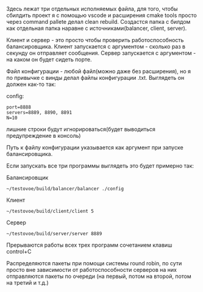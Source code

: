 Здесь лежат три отдельных исполняемых файла, для того, чтобы сбилдить проект я с помощью vscode и расширения cmake tools просто через command pallete делал clean rebuild.
Создастся папка с билдом как отдельная папка наравне с источниками(balancer, client, server).

Клиент и сервер - это просто чтобы проверить работоспособность балансировщика. Клиент запускается с аргументом - сколько раз в секунду он отправляет сообщения. Сервер запускается с аргументом - на каком он будет сидеть порте.

Файл конфигурации - любой файл(можно даже без расширения), но я по привычке с винды делал файлы конфигурации .txt. 
Выглядеть он должен как-то так:

config:
```
port=8888
servers=8889, 8890, 8891
N=10
```
лишние строки будут игнорироваться(будет выводиться предупреждение в консоль)

Путь к файлу конфигурации указывается как аргумент при запуске балансировщика.

Если запускать все три программы выглядеть это будет примерно так:

Балансировщик
```
~/testovoe/build/balancer/balancer ./config
```
Клиент
```
~/testovoe/build/client/client 5
```
Сервер
```
~/testovoe/build/server/server 8889
```

Прерываются работы всех трех программ сочетанием клавиш control+C

Распределяются пакеты при помощи системы round robin, по сути просто вне зависимости от работоспособности серверов на них отправляются пакеты по очереди (на первый, потом на второй, потом на третий и т.д.)
